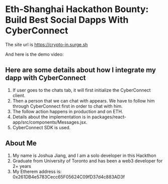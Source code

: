 # Eth-Shanghai Hackathon Bounty: Build Best Social Dapps With CyberConnect

The site url is https://crypto-in.surge.sh

And here is the demo video:

## Here are some details about how I integrate my dapp with CyberConnect

1. If user goes to the chats tab, it will first initialize the CyberConnect client.
2. Then a person that we can chat with appears. We have to follow him through CyberConnect first in order to chat with him.
3. The follow action happens in production and on ETH.
4. Details about the implementation is in packages/react-app/src/components/Messages.jsx.
5. CyberConnect SDK is used.


## About Me
 
 1. My name is Joshua Jiang, and I am a solo developer in this Hackthon
 2. Graduate from University of Toronto and has been a web3 developer for 2+ years
 3. My Etherem address is: 0x261DB4e5783Cecc65F05624C09fD37d4c883AD3f
